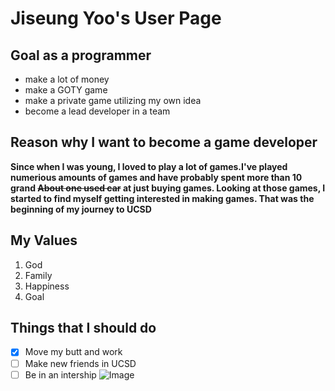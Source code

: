 # Jiseung Yoo's User Page
## Goal as a programmer
- make a lot of money
- make a GOTY game
- make a private game utilizing my own idea
- become a lead developer in a team

## Reason why I want to become a game developer
**Since when I was young, I loved to play a lot of games.I've played numerious amounts of games 
and have probably spent more than 10 grand ~~About one used car~~ at just buying games. 
Looking at those games, I started to find myself getting interested in making games. 
That was the beginning of my journey to UCSD**

## My Values
1. God
2. Family
3. Happiness
4. Goal

## Things that I should do
- [x] Move my butt and work
- [ ] Make new friends in UCSD
- [ ] Be in an intership
![Image](https://media.makeameme.org/created/too-many-things-592d67.jpg)
